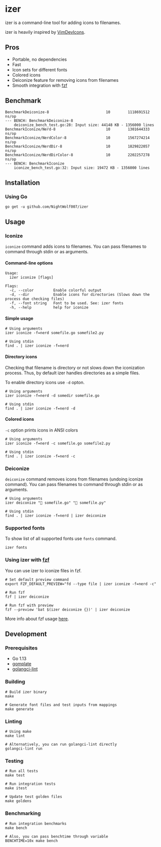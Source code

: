 # izer

izer is a command-line tool for adding icons to filenames.

izer is heavily inspired by [VimDevIcons](https://github.com/ryanoasis/vim-devicons).

## Pros

- Portable, no dependencies
- Fast
- Icon sets for different fonts
- Colored icons
- Deiconize feature for removing icons from filenames
- Smooth integration with [fzf](https://github.com/junegunn/fzf)

## Benchmark

```shell
BenchmarkDeiconize-8                          10        1118691512 ns/op
--- BENCH: BenchmarkDeiconize-8
    deiconize_bench_test.go:28: Input size: 44148 KB - 1356000 lines
BenchmarkIconize/Nerd-8                       10        1301644333 ns/op
BenchmarkIconize/NerdColor-8                  10        1567274214 ns/op
BenchmarkIconize/NerdDir-8                    10        1829822057 ns/op
BenchmarkIconize/NerdDirColor-8               10        2202257278 ns/op
--- BENCH: BenchmarkIconize
    iconize_bench_test.go:32: Input size: 19472 KB - 1356000 lines
```

## Installation

### Using Go

```shell
go get -u github.com/NightWolf007/izer
```

## Usage

### Iconize

`iconize` command adds icons to filenames.
You can pass filenames to command through stdin or as arguments.

#### Command-line options

```shell
Usage:
  izer iconize [flags]

Flags:
  -c, --color         Enable colorful output
  -d, --dir           Enable icons for directories (Slows down the process due checking files)
  -f, --font string   Font to be used. See: izer fonts
  -h, --help          help for iconize
```

#### Simple usage

```shell
# Using arguments
izer iconize -f=nerd somefile.go somefile2.py

# Using stdin
find . | izer iconize -f=nerd
```

#### Directory icons

Checking that filename is directory or not slows down the iconization process.
Thus, by default izer handles directories as a simple files.

To enable directory icons use `-d` opton.

```shell
# Using arguments
izer iconize -f=nerd -d somedir somefile.go

# Using stdin
find . | izer iconize -f=nerd -d
```

#### Colored icons

`-c` option prints icons in ANSI colors

```shell
# Using arguments
izer iconize -f=nerd -c somefile.go somefile2.py

# Using stdin
find . | izer iconize -f=nerd -c
```

### Deiconize

`deiconize` command removes icons from filenames (undoing iconize command).
You can pass filenames to command through stdin or as arguments.

```shell
# Using arguments
izer deiconize " somefile.go" " somefile.py"

# Using stdin
find . | izer iconize -f=nerd | izer deiconize
```

### Supported fonts

To show list of all supported fonts use `fonts` command.

```shell
izer fonts
```

### Using izer with [fzf](https://github.com/junegunn/fzf)

You can use izer to iconize files in fzf.

```shell
# Set default preview command
export FZF_DEFAULT_PREVIEW="fd --type file | izer iconize -f=nerd -c"

# Run fzf
fzf | izer deiconize

# Run fzf with preview
fzf --preview 'bat $(izer deiconize {})' | izer deiconize
```

More info about fzf usage [here](https://github.com/junegunn/fzf#usage).

## Development

### Prerequisites

- Go 1.13
- [gomplate](https://github.com/hairyhenderson/gomplate)
- [golangci-lint](https://github.com/golangci/golangci-lint)

### Building

```shell
# Build izer binary
make

# Generate font files and test inputs from mappings
make generate
```

### Linting

```shell
# Using make
make lint

# Alternatively, you can run golangci-lint directly
golangci-lint run
```

### Testing

```shell
# Run all tests
make test

# Run integration tests
make itest

# Update test golden files
make goldens
```

### Benchmarking

```shell
# Run integration benchmarks
make bench

# Also, you can pass benchtime through variable
BENCHTIME=10x make bench
```
